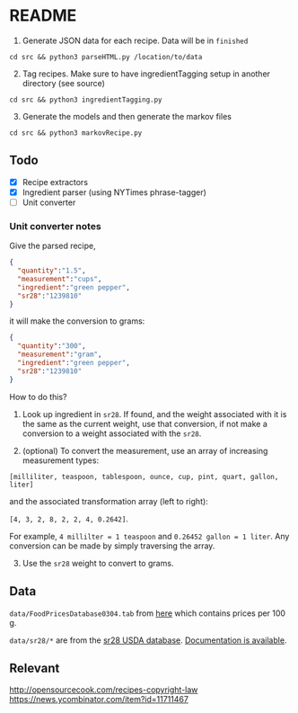 # README

1. Generate JSON data for each recipe. Data will be in `finished`

  `cd src && python3 parseHTML.py /location/to/data`

2. Tag recipes. Make sure to have ingredientTagging setup in another directory (see source)

  `cd src && python3 ingredientTagging.py`

3. Generate the models and then generate the markov files

  `cd src && python3 markovRecipe.py`

## Todo

- [x] Recipe extractors
- [x] Ingredient parser (using NYTimes phrase-tagger)
- [ ] Unit converter

### Unit converter notes

Give the parsed recipe,

```json
{
  "quantity":"1.5",
  "measurement":"cups",
  "ingredient":"green pepper",
  "sr28":"1239810"
}
```

it will make the conversion to grams:

```json
{
  "quantity":"300",
  "measurement":"gram",
  "ingredient":"green pepper",
  "sr28":"1239810"
}
```

How to do this?

1. Look up ingredient in `sr28`. If found, and the weight associated with it is the same as the current weight, use that conversion, if not make a conversion to a weight associated with the `sr28`.

2. (optional) To convert the measurement, use an array of increasing measurement types:

  `[milliliter, teaspoon, tablespoon, ounce, cup, pint, quart, gallon, liter]`

  and the associated transformation array (left to right):

  `[4, 3, 2, 8, 2, 2, 4, 0.2642]`.

  For example, `4 millilter = 1 teaspoon` and `0.26452 gallon = 1 liter`. Any conversion can be made by simply traversing the array.

3. Use the `sr28` weight to convert to grams.


## Data

`data/FoodPricesDatabase0304.tab` from [here](http://www.cnpp.usda.gov/USDAFoodPlansCostofFood) which contains prices per 100 g.

`data/sr28/*` are from the [sr28 USDA database](http://www.ars.usda.gov/Services/docs.htm?docid=25700).
[Documentation is available](http://www.ars.usda.gov/SP2UserFiles/Place/80400525/Data/SR/SR28/sr28_doc.pdf).


## Relevant

http://opensourcecook.com/recipes-copyright-law
https://news.ycombinator.com/item?id=11711467
